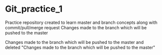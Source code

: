 # Git_practice_1
Practice repository created to learn master and branch concepts along with commit/pull/merge request Changes made to the branch which will be pushed to the master

Changes made to the branch which will be pushed to the master and deleted "Changes made to the branch which will be pushed to the master"
